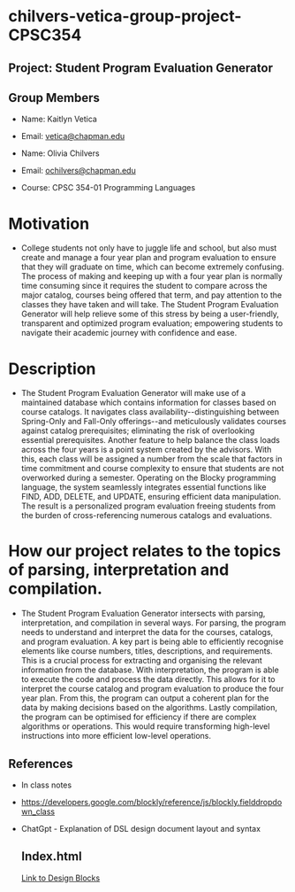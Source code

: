 # chilvers-vetica-group-project-CPSC354

## Project: Student Program Evaluation Generator

## Group Members

* Name: Kaitlyn Vetica
* Email: vetica@chapman.edu

* Name: Olivia Chilvers 
* Email: ochilvers@chapman.edu

* Course: CPSC 354-01 Programming Languages

# Motivation

* College students not only have to juggle life and school, but also must create and manage a four year plan and program evaluation to ensure that they will graduate on time, which can become extremely confusing. The process of making and keeping up with a four year plan is normally time consuming since it requires the student to compare across the major catalog, courses being offered that term, and pay attention to the classes they have taken and will take. The Student Program Evaluation Generator will help relieve some of this stress by being a user-friendly, transparent and optimized program evaluation; empowering students to navigate their academic journey with confidence and ease.

# Description

* The Student Program Evaluation Generator will make use of a maintained database which contains information for classes based on course catalogs. It navigates class availability--distinguishing between Spring-Only and Fall-Only offerings--and meticulously validates courses against catalog prerequisites; eliminating the risk of overlooking essential prerequisites. Another feature to help balance the class loads across the four years is a point system created by the advisors. With this, each class will be assigned a number from the scale that factors in time commitment and course complexity to ensure that students are not overworked during a semester. Operating on the Blocky programming language, the system seamlessly integrates essential functions like FIND, ADD, DELETE, and UPDATE, ensuring efficient data manipulation. The result is a personalized program evaluation freeing students from the burden of cross-referencing numerous catalogs and evaluations.

# How our project relates to the topics of parsing, interpretation and compilation.

* The Student Program Evaluation Generator intersects with parsing, interpretation, and compilation in several ways. For parsing, the program needs to understand and interpret the data for the courses, catalogs, and program evaluation. A key part is being able to efficiently recognise elements like course numbers, titles, descriptions, and requirements. This is a crucial process for extracting and organising the relevant information from the database. With interpretation, the program is able to execute the code and process the data directly. This allows for it to interpret the course catalog and program evaluation to produce the four year plan. From this, the program can output a coherent plan for the data by making decisions based on the algorithms. Lastly compilation, the program can be optimised for efficiency if there are complex algorithms or operations. This would require transforming high-level instructions into more efficient low-level operations.

## References 

* In class notes
* https://developers.google.com/blockly/reference/js/blockly.fielddropdown_class 
* ChatGpt - Explanation of DSL design document layout and syntax

  ## Index.html
  [Link to Design Blocks](https://github.com/odchilvers/chilvers-vetica-group-project-CPSC354/blob/main/design-blocks/index.html)
